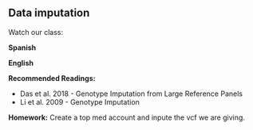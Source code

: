 ## Data imputation ##

Watch our class:

**Spanish**

**English** 

**Recommended Readings:**
- Das et al. 2018 - Genotype Imputation from Large Reference Panels
- Li et al. 2009 - Genotype Imputation

**Homework:**
Create a top med account and inpute the vcf we are giving. 
